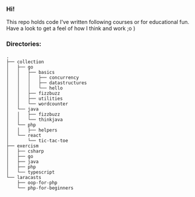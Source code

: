 ### Hi!
This repo holds code I've written following courses or for educational fun. Have a look to get a feel of how I think and work ;o )

### Directories:
```
.
├── collection
│   ├── go
│   │   ├── basics
│   │   │   ├── concurrency
│   │   │   ├── datastructures
│   │   │   └── hello
│   │   ├── fizzbuzz
│   │   ├── utilities
│   │   └── wordcounter
│   └── java
│   │   ├── fizzbuzz
│   │   └── thinkjava
│   └── php
│   │   ├── helpers
│   └── react
│       └── tic-tac-toe
├── exercism
│   ├── csharp
│   ├── go
│   ├── java
│   ├── php
│   └── typescript
└── laracasts
    ├── oop-for-php
    └── php-for-beginners    
```